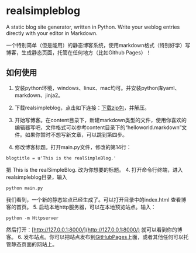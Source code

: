 realsimpleblog
==============

A static blog site generator, written in Python. Write your weblog entries directly with your editor in Markdown.

一个特别简单（但是能用）的静态博客系统，使用markdown格式（特别好学）写博客，生成静态页面，托管在任何地方（比如Github Pages）！

如何使用
-------
1. 安装python环境，windows、linux、mac均可。并安装python库yaml、markdown、jinja2。

2. 下载realsimpleblog，点击如下连接：[下载zip包](https://github.com/laszo/realsimpleblog/archive/master.zip)，并解压。

3. 开始写博客。在content目录下，新建markdown类型的文件，使用你喜欢的编辑器写吧，文件格式可以参考content目录下的“helloworld.markdown”文件。如果你暂时不想写新文章，可以跳到第四步。

4. 修改博客标题。打开main.py文件，修改的第14行：
```
blogtitle = u'This is the realSimpleBlog.'
```
把 This is the realSimpleBlog. 改为你想要的标题。
4. 打开命令行终端，进入realsimpleblog目录，输入
```
python main.py
```
我们看到，一个新的静态站点已经生成了。可以打开目录中的index.html 查看博客的首页。
5. 启动本地http服务器，可以在本地预览站点。输入：
```
python -m Httpserver
```
然后打开：[http://127.0.0.1:8000/](http://127.0.0.1:8000/) 就可以看到你的博客。
6. 发布站点。你可以把站点发布到[GitHubPages](https://pages.github.com/)上面，或者其他任何可以托管静态页面的网站上。
